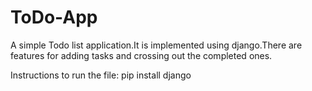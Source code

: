 # ToDo-App
A simple Todo list application.It is implemented using django.There are features for adding tasks and crossing out the completed ones.

Instructions to run the file:
pip install django
